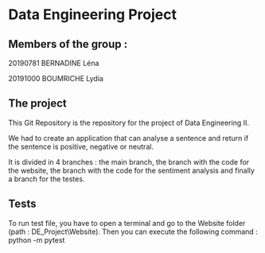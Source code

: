# Data Engineering Project

## Members of the group :

20190781 BERNADINE Léna

20191000 BOUMRICHE Lydia

## The project

This Git Repository is the repository for the project of Data Engineering II.

We had to create an application that can analyse a sentence and return if the sentence is positive, negative or neutral.

It is divided in 4 branches : the main branch, the branch with the code for the website, the branch with the code for the sentiment analysis and finally a branch for the testes.

## Tests

To run test file, you have to open a terminal and go to the Website folder (path : DE_Project\Website).
Then you can execute the following command : python -m pytest
